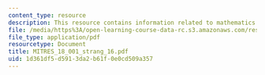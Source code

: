 ```yaml
---
content_type: resource
description: This resource contains information related to mathematics after calculus.
file: /media/https%3A/open-learning-course-data-rc.s3.amazonaws.com/res-18-001-calculus-online-textbook-spring-2005/1d361df5d5913da2b61f0e0cd509a357_MITRES_18_001_strang_16.pdf
file_type: application/pdf
resourcetype: Document
title: MITRES_18_001_strang_16.pdf
uid: 1d361df5-d591-3da2-b61f-0e0cd509a357
---
```

